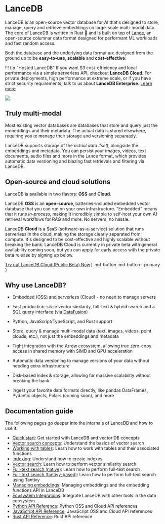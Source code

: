 # LanceDB

LanceDB is an open-source vector database for AI that's designed to store, manage, query and retrieve embeddings on large-scale multi-modal data. The core of LanceDB is written in Rust 🦀 and is built on top of [Lance](https://github.com/lancedb/lance), an open-source columnar data format designed for performant ML workloads and fast random access.

Both the database and the underlying data format are designed from the ground up to be **easy-to-use**, **scalable** and **cost-effective**.

!!! tip "Hosted LanceDB"
    If you want S3 cost-efficiency and local performance via a simple serverless API, checkout **LanceDB Cloud**. For private deployments, high performance at extreme scale, or if you have strict security requirements, talk to us about **LanceDB Enterprise**. [Learn more](https://docs.lancedb.com/)

![](assets/lancedb_and_lance.png)

## Truly multi-modal

Most existing vector databases are databases that store and query just the embeddings and their metadata. The actual data is stored elsewhere, requiring you to manage their storage and versioning separately.

LanceDB supports storage of the *actual data itself*, alongside the embeddings and metadata. You can persist your images, videos, text documents, audio files and more in the Lance format, which provides automatic data versioning and blazing fast retrievals and filtering via LanceDB.

## Open-source and cloud solutions

LanceDB is available in two flavors: **OSS** and **Cloud**.

LanceDB **OSS** is an **open-source**, batteries-included embedded vector database that you can run on your own infrastructure. "Embedded" means that it runs *in-process*, making it incredibly simple to self-host your own AI retrieval workflows for RAG and more. No servers, no hassle.

LanceDB **Cloud** is a SaaS (software-as-a-service) solution that runs serverless in the cloud, making the storage clearly separated from compute. It's designed to be cost-effective and highly scalable without breaking the bank. LanceDB Cloud is currently in private beta with general availability coming soon, but you can apply for early access with the private beta release by signing up below.

[Try out LanceDB Cloud (Public Beta) Now](https://cloud.lancedb.com){ .md-button .md-button--primary }

## Why use LanceDB?

* Embedded (OSS) and serverless (Cloud) - no need to manage servers

* Fast production-scale vector similarity, full-text & hybrid search and a SQL query interface (via [DataFusion](https://github.com/apache/arrow-datafusion))

* Python, JavaScript/TypeScript, and Rust support

* Store, query & manage multi-modal data (text, images, videos, point clouds, etc.), not just the embeddings and metadata

* Tight integration with the [Arrow](https://arrow.apache.org/docs/format/Columnar.html) ecosystem, allowing true zero-copy access in shared memory with SIMD and GPU acceleration

* Automatic data versioning to manage versions of your data without needing extra infrastructure

* Disk-based index & storage, allowing for massive scalability without breaking the bank

* Ingest your favorite data formats directly, like pandas DataFrames, Pydantic objects, Polars (coming soon), and more

## Documentation guide

The following pages go deeper into the internals of LanceDB and how to use it.

* [Quick start](basic.md): Get started with LanceDB and vector DB concepts
* [Vector search concepts](concepts/vector_search.md): Understand the basics of vector search
* [Working with tables](guides/tables.md): Learn how to work with tables and their associated functions
* [Indexing](ann_indexes.md): Understand how to create indexes
* [Vector search](search.md): Learn how to perform vector similarity search
* [Full-text search (native)](fts.md): Learn how to perform full-text search
* [Full-text search (tantivy-based)](fts_tantivy.md): Learn how to perform full-text search using Tantivy
* [Managing embeddings](embeddings/index.md): Managing embeddings and the embedding functions API in LanceDB
* [Ecosystem Integrations](integrations/index.md): Integrate LanceDB with other tools in the data ecosystem
* [Python API Reference](python/python.md): Python OSS and Cloud API references
* [JavaScript API Reference](javascript/modules.md): JavaScript OSS and Cloud API references
* [Rust API Reference](https://docs.rs/lancedb/latest/lancedb/index.html): Rust API reference
